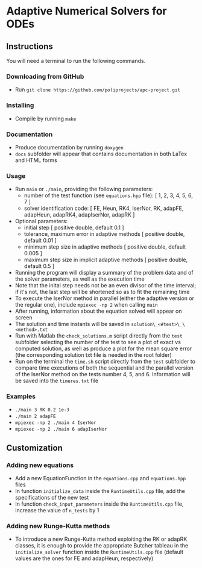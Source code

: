 # Adaptive Numerical Solvers for ODEs
## Instructions
You will need a terminal to run the following commands.

### Downloading from GitHub
* Run ```git clone https://github.com/poliprojects/apc-project.git```

### Installing
* Compile by running ```make```

### Documentation
* Produce documentation by running ```doxygen```
* ```docs``` subfolder will appear that contains documentation in both LaTex and
    HTML forms

### Usage
* Run ```main``` or ```./main```, providing the following parameters:
    * number of the test function (see ```equations.hpp``` file):
        [ 1, 2, 3, 4, 5, 6, 7 ]
	* solver identification code:
        [ FE, Heun, RK4, IserNor, RK, adapFE, adapHeun, adapRK4, adapIserNor,
        adapRK ]
* Optional parameters:
    * initial step [ positive double, default 0.1 ]
    * tolerance, maximum error in adaptive methods
      [ positive double, default 0.01 ]
    * minimum step size in adaptive methods [ positive double, default 0.005 ]
    * maximum step size in implicit adaptive methods
      [ positive double, default 0.5 ]
* Running the program will display a summary of the problem data and of the
    solver parameters, as well as the execution time
* Note that the inital step needs not be an even divisor of the time interval;
    if it's not, the last step will be shortened so as to fit the remaining time
* To execute the IserNor method in parallel (either the adaptive version or the
    regular one), include ```mpiexec -np 2``` when calling ```main```
* After running, information about the equation solved will appear on screen
* The solution and time instants will be saved in
    ```solution\_<#test>\_\<method>.txt```
* Run with Matlab the ```check_solutions.m``` script directly from the
    ```test``` subfolder selecting the number of the test to see a plot of exact
    vs computed solution, as well as produce a plot for the mean square error
    (the corresponding solution txt file is needed in the root folder)
* Run on the terminal the ```time.sh``` script directly from the ```test```
    subfolder to compare time executions of both the sequential and the parallel
    version of the IserNor method on the tests number 4, 5, and 6. Information
    will be saved into the ```timeres.txt``` file

### Examples
* ```./main 3 RK 0.2 1e-3```
* ```./main 2 adapFE```
* ```mpiexec -np 2 ./main 4 IserNor```
* ```mpiexec -np 2 ./main 6 adapIserNor```

## Customization
### Adding new equations
* Add a new EquationFunction in the ```equations.cpp``` and ```equations.hpp```
    files
* In function ```initialize_data``` inside the ```RuntimeUtils.cpp``` file,
    add the specifications of the new test
* In function ```check_input_parameters``` inside the ```RuntimeUtils.cpp```
    file, increase the value of ```n_tests``` by 1

### Adding new Runge-Kutta methods
* To introduce a new Runge-Kutta method exploiting the RK or adapRK classes,
    it is enough to provide the appropriate Butcher tableau in the
    ```initialize_solver``` function inside the ```RuntimeUtils.cpp``` file
    (default values are the ones for FE and adapHeun, respectively)
